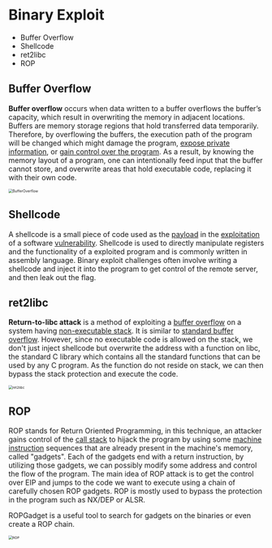 # Binary Exploit

+ Buffer Overflow
+ Shellcode
+ ret2libc
+ ROP

## Buffer Overflow

**Buffer overflow** occurs when data written to a buffer overflows the buffer’s capacity, which result in overwriting the memory in adjacent locations. Buffers are memory storage regions that hold transferred data temporarily. Therefore, by overflowing the buffers, the execution path of the program will be changed which might damage the program, <u>expose private information</u>, or <u>gain control over the program</u>. As a result, by knowing the memory layout of a program, one can intentionally feed input that the buffer cannot store, and overwrite areas that hold executable code, replacing it with their own code.

<img src="/Users/mindy/Desktop/CTF/binary_exploit/BufferOverflow.png" alt="BufferOverflow" style="zoom:50%;" />

## Shellcode

A shellcode is a small piece of code used as the [payload](https://en.wikipedia.org/wiki/Payload_(computing)) in the [exploitation](https://en.wikipedia.org/wiki/Exploit_(computer_security)) of a software [vulnerability](https://en.wikipedia.org/wiki/Vulnerability_(computing)). Shellcode is used to directly manipulate registers and the functionality of a exploited program and is commonly written in assembly language. Binary exploit challenges often involve writing a shellcode and inject it into the program to get control of the remote server, and then leak out the flag.

## ret2libc

**Return-to-libc attack** is a method of exploiting a <u>buffer overflow</u> on a system having <u>non-executable stack</u>. It is similar to <u>standard buffer overflow</u>. However, since no executable code is allowed on the stack, we don't just inject shellcode but overwrite the address with a function on libc, the standard C library which contains all the standard functions that can be used by any C program. As the function do not reside on stack, we can then bypass the stack protection and execute the code.

<img src="/Users/mindy/Desktop/CTF/binary_exploit/ret2libc.png" alt="ret2libc" style="zoom:48%;" />



## ROP

ROP stands for Return Oriented Programming, in this technique, an attacker gains control of the [call stack](https://en.wikipedia.org/wiki/Call_stack) to hijack the program by using some [machine instruction](https://en.wikipedia.org/wiki/Machine_instruction) sequences that are already present in the machine's memory, called "gadgets". Each of the gadgets end with a return instruction, by utilizing those gadgets, we can possibly modify some address and control the flow of the program. The main idea of ROP attack is to get the control over EIP and jumps to the code we want to execute using a chain of carefully chosen ROP gadgets. ROP is mostly used to bypass the protection in the program such as NX/DEP or ALSR.

ROPGadget is a useful tool to search for gadgets on the binaries or even create a ROP chain.

<img src="/Users/mindy/Desktop/CTF/binary_exploit/ROP.png" alt="ROP" style="zoom:48%;" />

